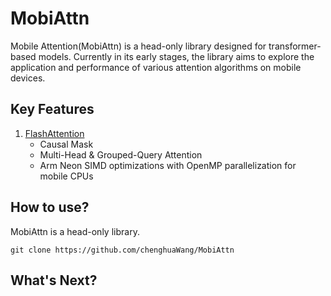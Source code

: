 # MobiAttn

Mobile Attention(MobiAttn) is a head-only library designed for transformer-based models. Currently in its early stages, the library aims to explore the application and performance of various attention algorithms on mobile devices.

## Key Features

1. [FlashAttention](https://arxiv.org/abs/2307.08691)
    - Causal Mask
    - ​​Multi-Head & Grouped-Query Attention​​
    - Arm Neon SIMD optimizations with OpenMP parallelization for mobile CPUs

## How to use?

MobiAttn is a head-only library.

```
git clone https://github.com/chenghuaWang/MobiAttn
```

## What's Next?

